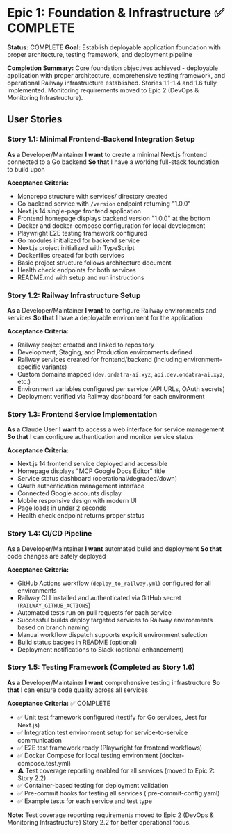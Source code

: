 # Epic 1: Foundation & Infrastructure ✅ COMPLETE

**Status:** COMPLETE
**Goal:** Establish deployable application foundation with proper architecture, testing framework, and deployment pipeline

**Completion Summary:** Core foundation objectives achieved - deployable application with proper architecture, comprehensive testing framework, and operational Railway infrastructure established. Stories 1.1-1.4 and 1.6 fully implemented. Monitoring requirements moved to Epic 2 (DevOps & Monitoring Infrastructure).

## User Stories

### Story 1.1: Minimal Frontend-Backend Integration Setup
**As a** Developer/Maintainer
**I want** to create a minimal Next.js frontend connected to a Go backend
**So that** I have a working full-stack foundation to build upon

**Acceptance Criteria:**
- Monorepo structure with services/ directory created
- Go backend service with `/version` endpoint returning "1.0.0"
- Next.js 14 single-page frontend application
- Frontend homepage displays backend version "1.0.0" at the bottom
- Docker and docker-compose configuration for local development
- Playwright E2E testing framework configured
- Go modules initialized for backend service
- Next.js project initialized with TypeScript
- Dockerfiles created for both services
- Basic project structure follows architecture document
- Health check endpoints for both services
- README.md with setup and run instructions

### Story 1.2: Railway Infrastructure Setup
**As a** Developer/Maintainer
**I want** to configure Railway environments and services
**So that** I have a deployable environment for the application

**Acceptance Criteria:**
- Railway project created and linked to repository
- Development, Staging, and Production environments defined
- Railway services created for frontend/backend (including environment-specific variants)
- Custom domains mapped (`dev.ondatra-ai.xyz`, `api.dev.ondatra-ai.xyz`, etc.)
- Environment variables configured per service (API URLs, OAuth secrets)
- Deployment verified via Railway dashboard for each environment

### Story 1.3: Frontend Service Implementation
**As a** Claude User
**I want** to access a web interface for service management
**So that** I can configure authentication and monitor service status

**Acceptance Criteria:**
- Next.js 14 frontend service deployed and accessible
- Homepage displays "MCP Google Docs Editor" title
- Service status dashboard (operational/degraded/down)
- OAuth authentication management interface
- Connected Google accounts display
- Mobile responsive design with modern UI
- Page loads in under 2 seconds
- Health check endpoint returns proper status

### Story 1.4: CI/CD Pipeline
**As a** Developer/Maintainer
**I want** automated build and deployment
**So that** code changes are safely deployed

**Acceptance Criteria:**
- GitHub Actions workflow (`deploy_to_railway.yml`) configured for all environments
- Railway CLI installed and authenticated via GitHub secret (`RAILWAY_GITHUB_ACTIONS`)
- Automated tests run on pull requests for each service
- Successful builds deploy targeted services to Railway environments based on branch naming
- Manual workflow dispatch supports explicit environment selection
- Build status badges in README (optional)
- Deployment notifications to Slack (optional enhancement)

### Story 1.5: Testing Framework (Completed as Story 1.6)
**As a** Developer/Maintainer
**I want** comprehensive testing infrastructure
**So that** I can ensure code quality across all services

**Acceptance Criteria:** ✅ COMPLETE
- ✅ Unit test framework configured (testify for Go services, Jest for Next.js)
- ✅ Integration test environment setup for service-to-service communication
- ✅ E2E test framework ready (Playwright for frontend workflows)
- ✅ Docker Compose for local testing environment (docker-compose.test.yml)
- ⚠️ Test coverage reporting enabled for all services (moved to Epic 2: Story 2.2)
- ✅ Container-based testing for deployment validation
- ✅ Pre-commit hooks for testing all services (.pre-commit-config.yaml)
- ✅ Example tests for each service and test type

**Note:** Test coverage reporting requirements moved to Epic 2 (DevOps & Monitoring Infrastructure) Story 2.2 for better operational focus.
